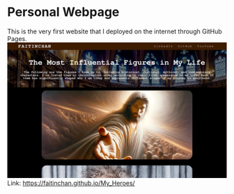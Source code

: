 # Personal Webpage
This is the very first website that I deployed on the internet through GitHub Pages.
![image](https://raw.githubusercontent.com/faitinchan/My_Heroes/main/My_Heroes.jpg)
Link: https://faitinchan.github.io/My_Heroes/
